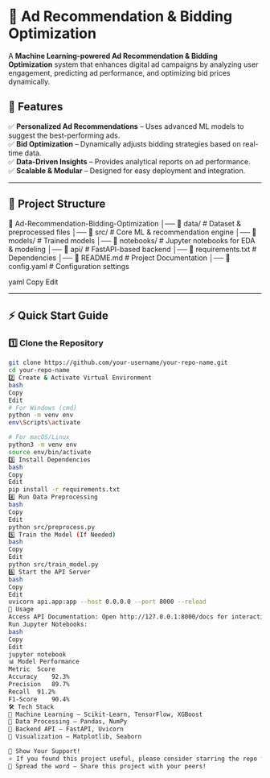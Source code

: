# 🚀 Ad Recommendation & Bidding Optimization

A **Machine Learning-powered Ad Recommendation & Bidding Optimization** system that enhances digital ad campaigns by analyzing user engagement, predicting ad performance, and optimizing bid prices dynamically.

## 📌 Features
✅ **Personalized Ad Recommendations** – Uses advanced ML models to suggest the best-performing ads.  
✅ **Bid Optimization** – Dynamically adjusts bidding strategies based on real-time data.  
✅ **Data-Driven Insights** – Provides analytical reports on ad performance.  
✅ **Scalable & Modular** – Designed for easy deployment and integration.  

---

## 📂 Project Structure
📁 Ad-Recommendation-Bidding-Optimization │── 📂 data/ # Dataset & preprocessed files │── 📂 src/ # Core ML & recommendation engine │── 📂 models/ # Trained models │── 📂 notebooks/ # Jupyter notebooks for EDA & modeling │── 📂 api/ # FastAPI-based backend │── 📜 requirements.txt # Dependencies │── 📜 README.md # Project Documentation │── 📜 config.yaml # Configuration settings

yaml
Copy
Edit

---

## ⚡ Quick Start Guide

### 1️⃣ **Clone the Repository**
```bash
git clone https://github.com/your-username/your-repo-name.git
cd your-repo-name
2️⃣ Create & Activate Virtual Environment
bash
Copy
Edit
# For Windows (cmd)
python -m venv env
env\Scripts\activate

# For macOS/Linux
python3 -m venv env
source env/bin/activate
3️⃣ Install Dependencies
bash
Copy
Edit
pip install -r requirements.txt
4️⃣ Run Data Preprocessing
bash
Copy
Edit
python src/preprocess.py
5️⃣ Train the Model (If Needed)
bash
Copy
Edit
python src/train_model.py
6️⃣ Start the API Server
bash
Copy
Edit
uvicorn api.app:app --host 0.0.0.0 --port 8000 --reload
🎯 Usage
Access API Documentation: Open http://127.0.0.1:8000/docs for interactive API testing.
Run Jupyter Notebooks:
bash
Copy
Edit
jupyter notebook
📊 Model Performance
Metric	Score
Accuracy	92.3%
Precision	89.7%
Recall	91.2%
F1-Score	90.4%
🛠️ Tech Stack
🔹 Machine Learning – Scikit-Learn, TensorFlow, XGBoost
🔹 Data Processing – Pandas, NumPy
🔹 Backend API – FastAPI, Uvicorn
🔹 Visualization – Matplotlib, Seaborn

🌟 Show Your Support!
⭐ If you found this project useful, please consider starring the repo to support our work!
📢 Spread the word – Share this project with your peers!